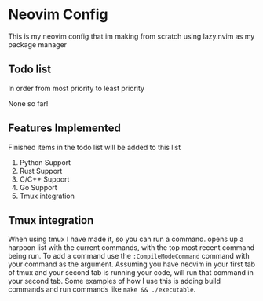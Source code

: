 # Neovim Config

This is my neovim config that im making from scratch using lazy.nvim as my package manager

## Todo list
In order from most priority to least priority

None so far!

## Features Implemented
Finished items in the todo list will be added to this list

1. Python Support
2. Rust Support
3. C/C++ Support
4. Go Support 
5. Tmux integration

## Tmux integration
When using tmux I have made it, so you can run a command. <M-c> opens up a harpoon list with the current commands, with the top most recent command being run.
To add a command use the `:CompileModeCommand` command with your command as the argument. 
Assuming you have neovim in your first tab of tmux and your second tab is running your code, <M-r> will run that command in your second tab.
Some examples of how I use this is adding build commands and run commands like `make && ./executable`.
